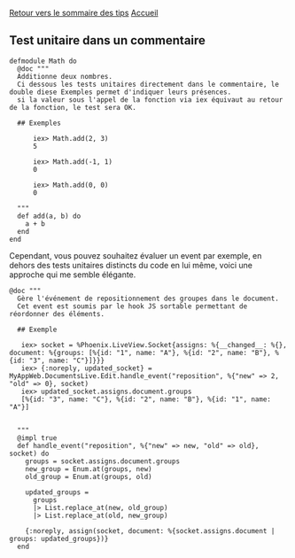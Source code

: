 [Retour vers le sommaire des tips](../TipsSommaire.md)
[Accueil](../README.md)
## Test unitaire dans un commentaire

```
defmodule Math do
  @doc """
  Additionne deux nombres.
  Ci dessous les tests unitaires directement dans le commentaire, le double diese Exemples permet d'indiquer leurs présences.
  si la valeur sous l'appel de la fonction via iex équivaut au retour de la fonction, le test sera OK. 

  ## Exemples

      iex> Math.add(2, 3)
      5

      iex> Math.add(-1, 1)
      0

      iex> Math.add(0, 0)
      0

  """
  def add(a, b) do
    a + b
  end
end

```

Cependant, vous pouvez souhaitez évaluer un event par exemple, en dehors des tests unitaires distincts du code en lui même, voici une approche qui me semble élégante.

```
@doc """
  Gère l'événement de repositionnement des groupes dans le document.
  Cet event est soumis par le hook JS sortable permettant de réordonner des éléments.

  ## Exemple

   iex> socket = %Phoenix.LiveView.Socket{assigns: %{__changed__: %{}, document: %{groups: [%{id: "1", name: "A"}, %{id: "2", name: "B"}, %{id: "3", name: "C"}]}}}
   iex> {:noreply, updated_socket} = MyAppWeb.DocumentsLive.Edit.handle_event("reposition", %{"new" => 2, "old" => 0}, socket)
   iex> updated_socket.assigns.document.groups
   [%{id: "3", name: "C"}, %{id: "2", name: "B"}, %{id: "1", name: "A"}]


  """
  @impl true
  def handle_event("reposition", %{"new" => new, "old" => old}, socket) do
    groups = socket.assigns.document.groups
    new_group = Enum.at(groups, new)
    old_group = Enum.at(groups, old)

    updated_groups =
      groups
      |> List.replace_at(new, old_group)
      |> List.replace_at(old, new_group)

    {:noreply, assign(socket, document: %{socket.assigns.document | groups: updated_groups})}
  end

```

